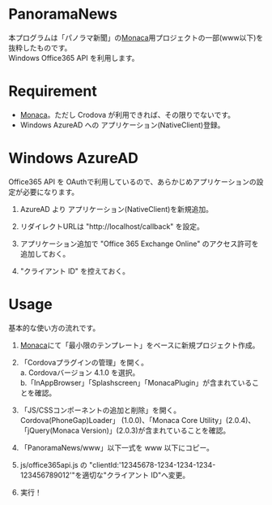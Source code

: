 # PanoramaNews
本プログラムは「パノラマ新聞」の[Monaca](https://ja.monaca.io/)用プロジェクトの一部(www以下)を抜粋したものです。  
Windows Office365 API を利用します。

# Requirement
* [Monaca](https://ja.monaca.io/)。ただし Crodova が利用できれば、その限りでないです。
* Windows AzureAD への アプリケーション(NativeClient)登録。

# Windows AzureAD
Office365 API を OAuthで利用しているので、あらかじめアプリケーションの設定が必要になります。  

1. AzureAD より アプリケーション(NativeClient)を新規追加。

2. リダイレクトURLは "http://localhost/callback" を設定。

3. アプリケーション追加で "Office 365 Exchange Online" のアクセス許可を追加しておく。

4. "クライアント ID" を控えておく。

# Usage
基本的な使い方の流れです。

1. [Monaca](https://ja.monaca.io/)にて「最小限のテンプレート」をベースに新規プロジェクト作成。

2. 「Cordovaプラグインの管理」を開く。  
a. Cordovaバージョン 4.1.0 を選択。  
b.「InAppBrowser」「Splashscreen」「MonacaPlugin」が含まれていることを確認。

3. 「JS/CSSコンポーネントの追加と削除」を開く。  
Cordova(PhoneGap)Loader」 (1.0.0)、「Monaca Core Utility」(2.0.4)、「jQuery(Monaca Version)」(2.0.3)が含まれていることを確認。

4. 「PanoramaNews/www」以下一式を www 以下にコピー。

5. js/office365api.js の "clientId:'12345678-1234-1234-1234-123456789012'"を適切な"クライアント ID"へ変更。

6. 実行！


